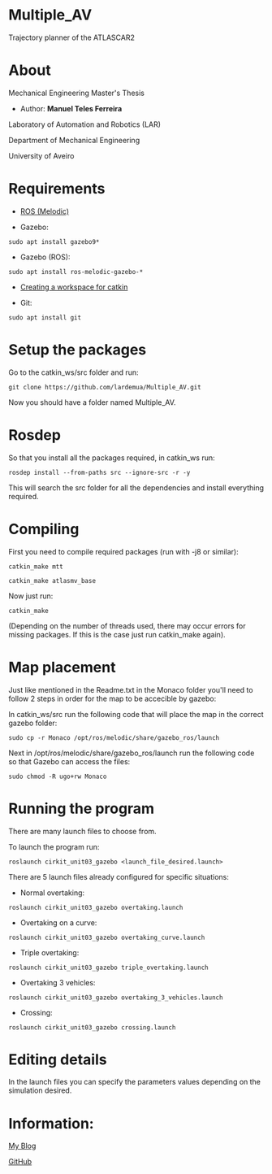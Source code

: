# Multiple_AV

Trajectory planner of the ATLASCAR2

# About

Mechanical Engineering Master's Thesis

* Author: **Manuel Teles Ferreira**

Laboratory of Automation and Robotics (LAR)

Department of Mechanical Engineering

University of Aveiro

# Requirements

* [ROS (Melodic)](http://wiki.ros.org/melodic/Installation/Ubuntu)

* Gazebo:

```
sudo apt install gazebo9*
```

* Gazebo (ROS):

```
sudo apt install ros-melodic-gazebo-*
```

* [Creating a workspace for catkin](http://wiki.ros.org/catkin/Tutorials/create_a_workspace)

* Git:

```
sudo apt install git
```

# Setup the packages

Go to the catkin_ws/src folder and run:

```
git clone https://github.com/lardemua/Multiple_AV.git
```
 
Now you should have a folder named Multiple_AV.

# Rosdep

So that you install all the packages required, in catkin_ws run:

```
rosdep install --from-paths src --ignore-src -r -y
```

This will search the src folder for all the dependencies and install everything required.

# Compiling

First you need to compile required packages (run with -j8 or similar): 

```
catkin_make mtt
```

```
catkin_make atlasmv_base
```

Now just run:

```
catkin_make
```

(Depending on the number of threads used, there may occur errors for missing packages. If this is the case just run catkin_make again).

# Map placement

Just like mentioned in the Readme.txt in the Monaco folder you'll need to follow 2 steps in order for the map to be accecible by gazebo:

In catkin_ws/src run the following code that will place the map in the correct gazebo folder:

```
sudo cp -r Monaco /opt/ros/melodic/share/gazebo_ros/launch
```

Next in /opt/ros/melodic/share/gazebo_ros/launch run the following code so that Gazebo can access the files:

```
sudo chmod -R ugo+rw Monaco
```

# Running the program

There are many launch files to choose from.

To launch the program run:

```
roslaunch cirkit_unit03_gazebo <launch_file_desired.launch>
```

There are 5 launch files already configured for specific situations:

* Normal overtaking:

```
roslaunch cirkit_unit03_gazebo overtaking.launch
```

* Overtaking on a curve:

```
roslaunch cirkit_unit03_gazebo overtaking_curve.launch
```

* Triple overtaking:

```
roslaunch cirkit_unit03_gazebo triple_overtaking.launch
```

* Overtaking 3 vehicles:

```
roslaunch cirkit_unit03_gazebo overtaking_3_vehicles.launch
```

* Crossing:

```
roslaunch cirkit_unit03_gazebo crossing.launch
```

# Editing details

In the launch files you can specify the parameters values depending on the simulation desired.

# Information:

[My Blog](https://planeamentotrajetorias.wordpress.com/)

[GitHub](https://github.com/jmfs200695)


